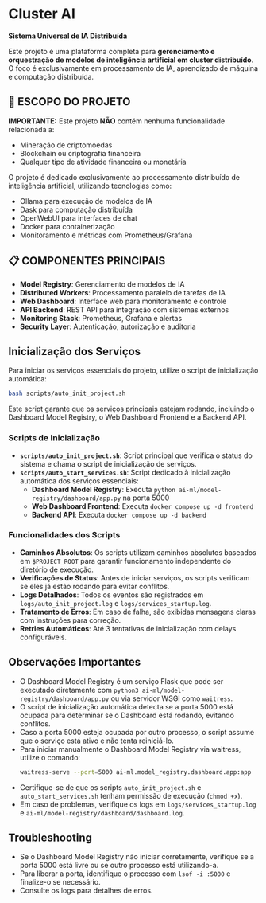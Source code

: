 # Cluster AI

**Sistema Universal de IA Distribuída**

Este projeto é uma plataforma completa para **gerenciamento e orquestração de modelos de inteligência artificial em cluster distribuído**. O foco é exclusivamente em processamento de IA, aprendizado de máquina e computação distribuída.

## 🚫 ESCOPO DO PROJETO

**IMPORTANTE:** Este projeto **NÃO** contém nenhuma funcionalidade relacionada a:
- Mineração de criptomoedas
- Blockchain ou criptografia financeira
- Qualquer tipo de atividade financeira ou monetária

O projeto é dedicado exclusivamente ao processamento distribuído de inteligência artificial, utilizando tecnologias como:
- Ollama para execução de modelos de IA
- Dask para computação distribuída
- OpenWebUI para interfaces de chat
- Docker para containerização
- Monitoramento e métricas com Prometheus/Grafana

## 📋 COMPONENTES PRINCIPAIS

- **Model Registry**: Gerenciamento de modelos de IA
- **Distributed Workers**: Processamento paralelo de tarefas de IA
- **Web Dashboard**: Interface web para monitoramento e controle
- **API Backend**: REST API para integração com sistemas externos
- **Monitoring Stack**: Prometheus, Grafana e alertas
- **Security Layer**: Autenticação, autorização e auditoria

## Inicialização dos Serviços

Para iniciar os serviços essenciais do projeto, utilize o script de inicialização automática:

```bash
bash scripts/auto_init_project.sh
```

Este script garante que os serviços principais estejam rodando, incluindo o Dashboard Model Registry, o Web Dashboard Frontend e a Backend API.

### Scripts de Inicialização

- **`scripts/auto_init_project.sh`**: Script principal que verifica o status do sistema e chama o script de inicialização de serviços.
- **`scripts/auto_start_services.sh`**: Script dedicado à inicialização automática dos serviços essenciais:
  - **Dashboard Model Registry**: Executa `python ai-ml/model-registry/dashboard/app.py` na porta 5000
  - **Web Dashboard Frontend**: Executa `docker compose up -d frontend`
  - **Backend API**: Executa `docker compose up -d backend`

### Funcionalidades dos Scripts

- **Caminhos Absolutos**: Os scripts utilizam caminhos absolutos baseados em `$PROJECT_ROOT` para garantir funcionamento independente do diretório de execução.
- **Verificações de Status**: Antes de iniciar serviços, os scripts verificam se eles já estão rodando para evitar conflitos.
- **Logs Detalhados**: Todos os eventos são registrados em `logs/auto_init_project.log` e `logs/services_startup.log`.
- **Tratamento de Erros**: Em caso de falha, são exibidas mensagens claras com instruções para correção.
- **Retries Automáticos**: Até 3 tentativas de inicialização com delays configuráveis.

## Observações Importantes

- O Dashboard Model Registry é um serviço Flask que pode ser executado diretamente com `python3 ai-ml/model-registry/dashboard/app.py` ou via servidor WSGI como `waitress`.
- O script de inicialização automática detecta se a porta 5000 está ocupada para determinar se o Dashboard está rodando, evitando conflitos.
- Caso a porta 5000 esteja ocupada por outro processo, o script assume que o serviço está ativo e não tenta reiniciá-lo.
- Para iniciar manualmente o Dashboard Model Registry via waitress, utilize o comando:
  ```bash
  waitress-serve --port=5000 ai-ml.model_registry.dashboard.app:app
  ```
- Certifique-se de que os scripts `auto_init_project.sh` e `auto_start_services.sh` tenham permissão de execução (`chmod +x`).
- Em caso de problemas, verifique os logs em `logs/services_startup.log` e `ai-ml/model-registry/dashboard/dashboard.log`.

## Troubleshooting

- Se o Dashboard Model Registry não iniciar corretamente, verifique se a porta 5000 está livre ou se outro processo está utilizando-a.
- Para liberar a porta, identifique o processo com `lsof -i :5000` e finalize-o se necessário.
- Consulte os logs para detalhes de erros.
